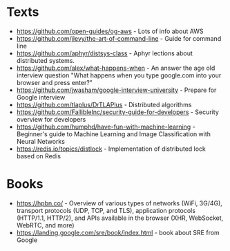 # Texts

- https://github.com/open-guides/og-aws - Lots of info about AWS
- https://github.com/jlevy/the-art-of-command-line - Guide for command line
- https://github.com/aphyr/distsys-class - Aphyr lections about distributed systems.
- https://github.com/alex/what-happens-when - An answer the age old interview question "What happens when you type google.com into your browser and press enter?"
- https://github.com/jwasham/google-interview-university - Prepare for Google interview
- https://github.com/tlaplus/DrTLAPlus - Distributed algorithms
- https://github.com/FallibleInc/security-guide-for-developers - Security overview for developers
- https://github.com/humphd/have-fun-with-machine-learning - Beginner's guide to Machine Learning and Image Classification with Neural Networks
- https://redis.io/topics/distlock - Implementation of distributed lock based on Redis

# Books
- https://hpbn.co/ - Overview of various types of networks (WiFi, 3G/4G), transport protocols (UDP, TCP, and TLS), application protocols (HTTP/1.1, HTTP/2), and APIs available in the browser (XHR, WebSocket, WebRTC, and more)
- https://landing.google.com/sre/book/index.html - book about SRE from Google
